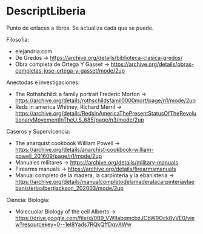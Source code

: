 # DescriptLiberia
Punto de enlaces a libros. Se actualiza cada que se puede.

Filosofia:
- elejandria.com
- De Gredos ->  https://archive.org/details/biblioteca-clasica-gredos/
- Obra completa de Ortega Y Gasset -> https://archive.org/details/obras-completas-jose-ortega-y-gasset/mode/2up

Anectodas e investigaciones:
- The Rothshchild: a family portrait Frederic Morton -> https://archive.org/details/rothschildsfamil0000mort/page/n1/mode/2up
- Reds in america Whitney, Richard Merril -> https://archive.org/details/RedsInAmericaThePresentStatusOfTheRevolutionaryMovementInTheU.S_685/page/n3/mode/2up
               
Caseros y Supervicencia:
- The anarquist cookbook William Powell -> https://archive.org/details/anarchist-cookbook-william-powell_201609/page/n1/mode/2up
- Manuales militares ->  https://archive.org/details/military-manuals
- Firearms manuals -> https://archive.org/details/firearmsmanuals
- Manual completo de la madera, la carpinteria y la ebanisteria -> https://archive.org/details/manualcompletodelamaderalacarpinteriaylaebanisteriaalbertjackson_202003/mode/2up

Ciencia:
  Biologia:
  -   Molecuolar Biology of the cell Alberts -> https://drive.google.com/file/d/0B9_VWIIabqmcbzJCbW9Ock8yVE0/view?resourcekey=0--1el8Yads7RQkQffDqvXWw
